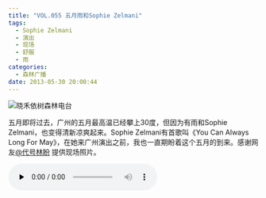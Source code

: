 ```yaml
---
title: "VOL.055 五月雨和Sophie Zelmani"
tags:
  - Sophie Zelmani
  - 演出
  - 现场
  - 舒服
  - 雨
categories:
  - 森林广播
date: 2013-05-30 20:00:44
---
```


![晓禾依树森林电台](../../../images/radiocover/radio_055.jpg) 

五月即将过去，广州的五月最高温已经攀上30度，但因为有雨和Sophie Zelmani，也变得清新凉爽起来。Sophie Zelmani有首歌叫《You Can Always Long For May》，在她来广州演出之前，我也一直期盼着这个五月的到来。感谢网友[@代号林盼](http://weibo.com/gerenty) 提供现场照片。   

<audio id="audio" controls="" preload="none">
  <source id="mp3" src="http://www.coletree.com/radio/coletree_radio_055.mp3">
</audio>